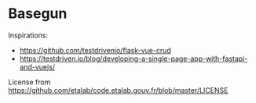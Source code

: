 # Basegun

Inspirations:
- https://github.com/testdrivenio/flask-vue-crud
- https://testdriven.io/blog/developing-a-single-page-app-with-fastapi-and-vuejs/

License from https://github.com/etalab/code.etalab.gouv.fr/blob/master/LICENSE